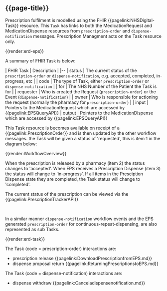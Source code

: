 ## {{page-title}}

Prescription fulfilment is modelled using the FHIR {{pagelink:NHSDigital-Task}} resource. This `Task` has links to both the MedicationRequest and MedicationDispense resources from `prescription-order` and `dispense-notification` messages. Prescription Managment acts on the Task resource only.

{{render:erd-eps}}

A summary of FHIR Task is below:

| FHIR Task | Description | 
|--
| status | The current status of the `prescription-order` or `dispense-notification`, e.g. accepted, completed, in-progress, etc |
| code | The type of Task, either `prescription-order` or `dispense-notification` |
| for | The NHS Number of the Patient the Task is for |
| requester | Who is created the Request (`prescription-order`) or the Event (`dispense-notification`) |
| owner | Who is responsible for actioning the request (normally the pharmacy for `prescription-order`) |
| input | Pointers to the MedicationRequest which are accessed by  {{pagelink:EPSQueryAPI}}
| output | Pointers to the MedicationDispense which are accessed by  {{pagelink:EPSQueryAPI}}

This Task resource is becomes available on receipt of a {{pagelink:PrescriptionOrder}} and is then updated by the other workflow messages. the Task will be given a status of 'requested', this is item 1 in the diagram below:

{{render:WorkflowOverview}}

When the prescription is released by a pharmacy (item 2) the status changes to 'accepted'.
When EPS receives a Prescription Dispense (item 3) the status will change to 'in-progress'. If all items in the Presciption Dispense state they are completed, the Task status will change to 'completed'.

The current status of the prescription can be viewed via the {{pagelink:PrescriptionTrackerAPI}}


<br>

In a similar manner `dispense-notification` workflow events and the EPS generated `prescription-order` for continuous-repeat-dispensing, are also represented as sub Tasks.

{{render:erd-task}}



The Task (code = prescription-order) interactions are:

- prescription release {{pagelink:DownloadPrescriptionfromEPS.md}}
- dispense proposal return {{pagelink:ReturningPrescriptionstoEPS.md}}

The Task (code = dispense-notification) interactions are:

- dispense withdraw {{pagelink:Canceladispensenotification.md}}

<br> 
